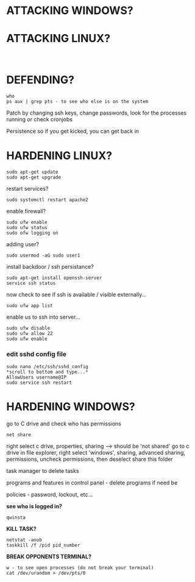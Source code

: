 # ATTACKING WINDOWS?  
  
  
  
# ATTACKING LINUX?  
 

  
# DEFENDING?
```
who
ps aux | grep pts - to see who else is on the system
```
Patch by changing ssh keys, change passwords, look for the processes running or check cronjobs

Persistence so if you get kicked, you can get back in

# HARDENING LINUX?
```
sudo apt-get update
sudo apt-get upgrade
```

restart services?
```
sudo systemctl restart apache2
```

enable firewall?
```
sudo ufw enable
sudo ufw status
sudo ofw logging on
```

adding user?
```
sudo usermod -aG sudo user1
```

install backdoor / ssh persistance?
```
sudo apt-get install openssh-server
service ssh status
```
now check to see if ssh is available / visible externally...
```
sudo ufw app list
```
enable us to ssh into server...
```
sudo ufw disable
sudo ufw allow 22
sudo ufw enable
```

### edit  sshd config file
```
sudo nano /etc/ssh/sshd_config
*scroll to bottom and type...*
AllowUsers username@IP
sudo service ssh restart
```

# HARDENING WINDOWS?
go to C drive and check who has permissions
```
net share
```

right select c drive, properties, sharing --> should be 'not shared'
go to c drive in file explorer, right select 'windows', sharing, advanced sharing, permissions, uncheck permissions, then deselect share this folder

task manager to delete tasks

programs and features in control panel - delete programs if need be

policies - password, lockout, etc...

**see who is logged in?**
```
qwinsta
```

**KILL TASK?**
```
netstat -anob
taskkill /f /pid pid_number
```

**BREAK OPPONENTS TERMINAL?**
```
w - to see open processes (do not break your terminal)
cat /dev/urandom > /dev/pts/0
```
